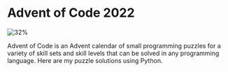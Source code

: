 # Advent of Code 2022
![32%](https://progress-bar.dev/24)

Advent of Code is an Advent calendar of small programming puzzles for a variety of skill sets and skill levels that can be solved in any programming language. Here are my puzzle solutions using Python.